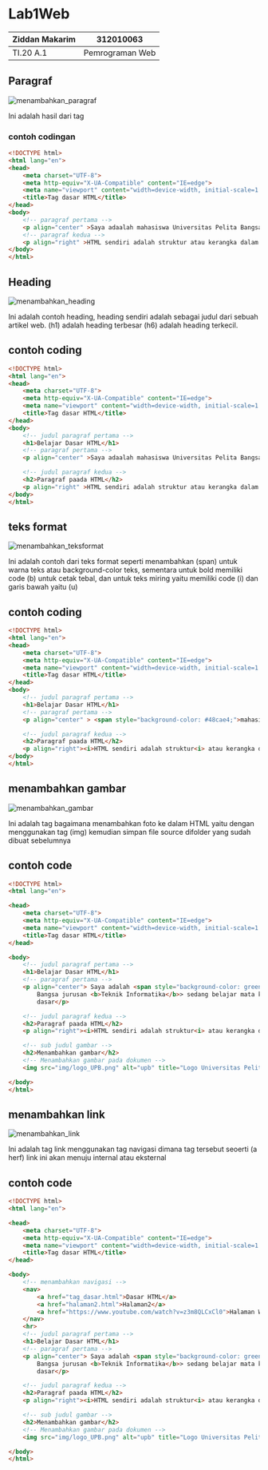 # Lab1Web

| Ziddan Makarim | 312010063 |
| -------------- | --------- |
| TI.20 A.1      | Pemrograman Web |

## Paragraf
![menambahkan_paragraf](img/hasil_paragraf.png)

Ini adalah hasil dari tag <p>

### contoh codingan
```html
<!DOCTYPE html>
<html lang="en">
<head>
    <meta charset="UTF-8">
    <meta http-equiv="X-UA-Compatible" content="IE=edge">
    <meta name="viewport" content="width=device-width, initial-scale=1.0">
    <title>Tag dasar HTML</title>
</head>
<body>
    <!-- paragraf pertama -->
    <p align="center" >Saya adaalah mahasiswa Universitas Pelita Bangsa jurusan Teknik Informatika sedang belajar mata kuliah Pemrograman Web pertama saya belajar tag dasar</p>
    <!-- paragraf kedua -->
    <p align="right" >HTML sendiri adalah struktur atau kerangka dalam membuat website yang terdiri atas head body dan tag penutup HTML</p>
</body>
</html>
```
## Heading
![menambahkan_heading](img/heading.png)

Ini adalah contoh heading, heading sendiri adalah sebagai judul dari sebuah artikel web. (h1) adalah heading terbesar (h6) adalah heading terkecil.

## contoh coding
```html
<!DOCTYPE html>
<html lang="en">
<head>
    <meta charset="UTF-8">
    <meta http-equiv="X-UA-Compatible" content="IE=edge">
    <meta name="viewport" content="width=device-width, initial-scale=1.0">
    <title>Tag dasar HTML</title>
</head>
<body>
    <!-- judul paragraf pertama -->
    <h1>Belajar Dasar HTML</h1>
    <!-- paragraf pertama -->
    <p align="center" >Saya adaalah mahasiswa Universitas Pelita Bangsa jurusan Teknik Informatika sedang belajar mata kuliah Pemrograman Web pertama saya belajar tag dasar</p>

    <!-- judul paragraf kedua -->
    <h2>Paragraf paada HTML</h2>
    <p align="right" >HTML sendiri adalah struktur atau kerangka dalam membuat website yang terdiri atas head body dan tag penutup HTML</p>
</body>
</html>
```

## teks format
![menambahkan_teksformat](img/teks_format1.png)

Ini adalah contoh dari teks format seperti menambahkan (span) untuk warna teks atau background-color teks, sementara untuk bold memiliki code (b) untuk cetak tebal, dan untuk teks miring yaitu memiliki code (i) dan garis bawah yaitu (u)

## contoh coding
```html
<!DOCTYPE html>
<html lang="en">
<head>
    <meta charset="UTF-8">
    <meta http-equiv="X-UA-Compatible" content="IE=edge">
    <meta name="viewport" content="width=device-width, initial-scale=1.0">
    <title>Tag dasar HTML</title>
</head>
<body>
    <!-- judul paragraf pertama -->
    <h1>Belajar Dasar HTML</h1>
    <!-- paragraf pertama -->
    <p align="center" > <span style="background-color: #48cae4;">mahasiswa Universitas Pelita Bangsa</span> Saya adalah jurusan <b>Teknik Informatika</b>> sedang belajar mata kuliah Pemrograman Web pertama saya belajar tag dasar</p>

    <!-- judul paragraf kedua -->
    <h2>Paragraf paada HTML</h2>
    <p align="right"><i>HTML sendiri adalah struktur<i> atau kerangka dalam membuat website yang terdiri atas <u>head body dan tag penutup HTML</u></p>
</body>
</html>
```

## menambahkan gambar
![menambahkan_gambar](img/logo.png)

Ini adalah tag bagaimana menambahkan foto ke dalam HTML yaitu dengan menggunakan tag (img) kemudian simpan file source difolder yang sudah dibuat sebelumnya

## contoh code
```html
<!DOCTYPE html>
<html lang="en">

<head>
    <meta charset="UTF-8">
    <meta http-equiv="X-UA-Compatible" content="IE=edge">
    <meta name="viewport" content="width=device-width, initial-scale=1.0">
    <title>Tag dasar HTML</title>
</head>

<body>
    <!-- judul paragraf pertama -->
    <h1>Belajar Dasar HTML</h1>
    <!-- paragraf pertama -->
    <p align="center"> Saya adalah <span style="background-color: greenyellow;">mahasiswa Universitas Pelita</span>
        Bangsa jurusan <b>Teknik Informatika</b>> sedang belajar mata kuliah Pemrograman Web pertama saya belajar tag
        dasar</p>

    <!-- judul paragraf kedua -->
    <h2>Paragraf paada HTML</h2>
    <p align="right"><i>HTML sendiri adalah struktur<i> atau kerangka dalam membuat website yang terdiri atas <u>head body dan tag penutup HTML</u></p>

    <!-- sub judul gambar -->
    <h2>Menambahkan gambar</h2>
    <!-- Menambahkan gambar pada dokumen -->
    <img src="img/logo_UPB.png" alt="upb" title="Logo Universitas Pelita Bangsa" width="200px">

</body>
</html>
```

## menambahkan link
![menambahkan_link](img/link.png)

Ini adalah tag link menggunakan tag navigasi dimana tag tersebut seoerti (a herf) link ini akan menuju internal atau eksternal

## contoh code
```html
<!DOCTYPE html>
<html lang="en">

<head>
    <meta charset="UTF-8">
    <meta http-equiv="X-UA-Compatible" content="IE=edge">
    <meta name="viewport" content="width=device-width, initial-scale=1.0">
    <title>Tag dasar HTML</title>
</head>

<body>
    <!-- menambahkan navigasi -->
    <nav>
        <a href="tag_dasar.html">Dasar HTML</a>
        <a href="halaman2.html">Halaman2</a>
        <a href="https://www.youtube.com/watch?v=z3m8QLCxCl0">Halaman Web Eksternal Google</a>
    </nav>
    <hr>
    <!-- judul paragraf pertama -->
    <h1>Belajar Dasar HTML</h1>
    <!-- paragraf pertama -->
    <p align="center"> Saya adalah <span style="background-color: greenyellow;">mahasiswa Universitas Pelita</span>
        Bangsa jurusan <b>Teknik Informatika</b>> sedang belajar mata kuliah Pemrograman Web pertama saya belajar tag
        dasar</p>

    <!-- judul paragraf kedua -->
    <h2>Paragraf paada HTML</h2>
    <p align="right"><i>HTML sendiri adalah struktur<i> atau kerangka dalam membuat website yang terdiri atas <u>head body dan tag penutup HTML</u></p>

    <!-- sub judul gambar -->
    <h2>Menambahkan gambar</h2>
    <!-- Menambahkan gambar pada dokumen -->
    <img src="img/logo_UPB.png" alt="upb" title="Logo Universitas Pelita Bangsa" width="200px">

</body>
</html>
```